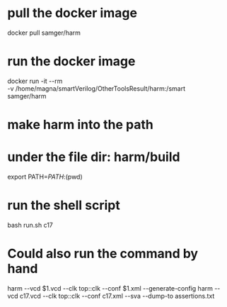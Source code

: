 # pull the docker image
docker pull samger/harm

# run the docker image
docker run -it --rm \
  -v /home/magna/smartVerilog/OtherToolsResult/harm:/smart \
  samger/harm

# make harm into the path
# under the file dir: harm/build
export PATH=$PATH:$(pwd)


# run the shell script
bash run.sh c17

# Could also run the command by hand

harm --vcd $1.vcd --clk top::clk --conf $1.xml --generate-config
harm --vcd c17.vcd --clk top::clk --conf c17.xml --sva --dump-to assertions.txt


